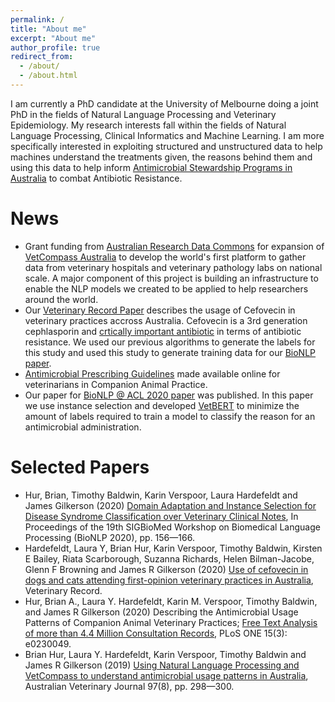 ```yaml
---
permalink: /
title: "About me"
excerpt: "About me"
author_profile: true
redirect_from: 
  - /about/
  - /about.html
---
```


I am currently a PhD candidate at the University of Melbourne doing a joint PhD in the fields of Natural Language Processing and Veterinary Epidemiology. My research interests fall within the fields of Natural Language Processing, Clinical Informatics and Machine Learning.  I am more specifically interested in exploiting structured and unstructured data to help machines understand the treatments given, the reasons behind them and using this data to help inform [Antimicrobial Stewardship Programs in Australia](https://www.ncas-australia.org/) to combat Antibiotic Resistance.

News
======
* Grant funding from [Australian Research Data Commons](https://ardc.edu.au/news/new-data-projects-will-help-transform-australian-research/) for expansion of [VetCompass Australia](https://www.vetcompass.com.au/) to develop the world's first platform to gather data from veterinary hospitals and veterinary pathology labs on national scale.  A major component of this project is building an infrastructure to enable the NLP models we created to be applied to help researchers around the world.
* Our [Veterinary Record Paper](https://bvajournals.onlinelibrary.wiley.com/doi/abs/10.1136/vr.105997) describes the usage of Cefovecin in veterinary practices accross Australia.  Cefovecin is a 3rd generation cephlasporin and [crtically important antibiotic](https://www.amr.gov.au/resources/importance-ratings-and-summary-antibacterial-uses-human-and-animal-health-australia) in terms of antibiotic resistance. We used our previous algorithms to generate the labels for this study and used this study to generate training data for our [BioNLP paper](https://www.aclweb.org/anthology/2020.bionlp-1.17/).
* [Antimicrobial Prescribing Guidelines](https://vetantibiotics.fvas.unimelb.edu.au/about/resources/) made available online for veterinarians in Companion Animal Practice.
* Our paper for [BioNLP @ ACL 2020 paper](https://www.aclweb.org/anthology/2020.bionlp-1.17/) was published.  In this paper we use instance selection and developed [VetBERT](https://github.com/havocy28/VetBERT) to minimize the amount of labels required to train a model to classify the reason for an antimicrobial administration.

Selected Papers
======

* Hur, Brian, Timothy Baldwin, Karin Verspoor, Laura Hardefeldt and James Gilkerson (2020) [Domain Adaptation and Instance Selection for Disease Syndrome Classification over Veterinary Clinical Notes](https://www.aclweb.org/anthology/2020.bionlp-1.17/), In Proceedings of the 19th SIGBioMed Workshop on Biomedical Language Processing (BioNLP 2020), pp. 156—166.
* Hardefeldt, Laura Y, Brian Hur, Karin Verspoor, Timothy Baldwin, Kirsten E Bailey, Riata Scarborough, Suzanna Richards, Helen Bilman-Jacobe, Glenn F Browning and James R Gilkerson (2020) [Use of cefovecin in dogs and cats attending first-opinion veterinary practices in Australia](https://veterinaryrecord.bmj.com/content/early/2020/08/20/vr.105997#), Veterinary Record.
* Hur, Brian A., Laura Y. Hardefeldt, Karin M. Verspoor, Timothy Baldwin, and James R Gilkerson (2020) Describing the Antimicrobial Usage Patterns of Companion Animal Veterinary Practices; [Free Text Analysis of more than 4.4 Million Consultation Records](https://doi.org/10.1371/journal.pone.0230049), PLoS ONE 15(3): e0230049.
* Brian Hur, Laura Y. Hardefeldt, Karin Verspoor, Timothy Baldwin and James R Gilkerson (2019) [Using Natural Language Processing and VetCompass to understand antimicrobial usage patterns in Australia](https://pubmed.ncbi.nlm.nih.gov/31209869/), Australian Veterinary Journal 97(8), pp. 298—300.

